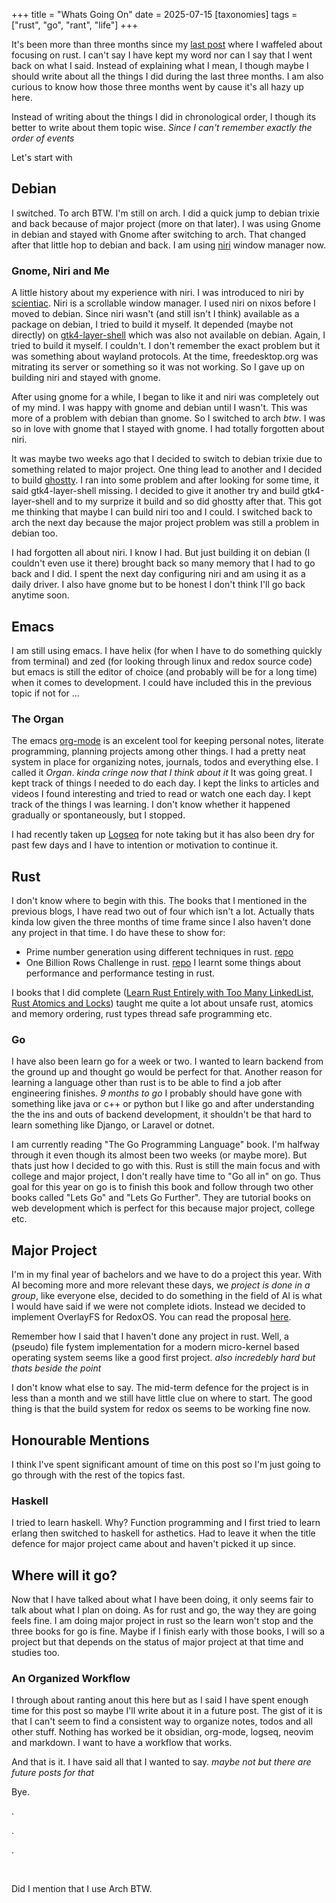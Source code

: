 +++
title = "Whats Going On"
date = 2025-07-15
[taxonomies]
tags = ["rust", "go", "rant", "life"]
+++

It's been more than three months since my [last post](https://faulty.carboxi.de/goingallin/) where I waffeled about
focusing on rust. I can't say I have kept my word nor can I say that I went back on what I said. Instead of explaining
what I mean, I though maybe I should write about all the things I did during the last three months. I am also curious to
know how those three months went by cause it's all hazy up here.

Instead of writing about the things I did in chronological order, I though its better to write about them topic wise. _Since I can't
remember exactly the order of events_

Let's start with

## Debian
I switched. To arch BTW.
I'm still on arch. I did a quick jump to debian trixie and back because of major project (more on that later).
I was using Gnome in debian and stayed with Gnome after switching to arch. That changed after that little hop to debian
and back. I am using [niri](https://github.com/YaLTeR/niri) window manager now.

### Gnome, Niri and Me
A little history about my experience with niri. I was introduced to niri by [scientiac](https://flux.carboxi.de/). Niri
is a scrollable window manager.
I used niri on nixos before I moved to debian. Since niri wasn't (and still isn't I think) available as a package on debian, I
tried to build it myself. It depended (maybe not directly) on [gtk4-layer-shell](https://github.com/wmww/gtk4-layer-shell) which
was also not available on debian. Again, I tried to build it myself. I couldn't. I don't remember the exact problem but it was
something about wayland protocols. At the time, freedesktop.org was mitrating its server or something so it was not working. So
I gave up on building niri and stayed with gnome.

After using gnome for a while, I began to like it and niri was completely out of my mind. I was happy with gnome and debian until I
wasn't. This was more of a problem with debian than gnome. So I switched to arch _btw_. I was so in love with gnome that I stayed with
gnome. I had totally forgotten about niri.

It was maybe two weeks ago that I decided to switch to debian trixie due to something related to major project. One thing lead to another
and I decided to build [ghostty](ghostty.org). I ran into some problem and after looking for some time, it said gtk4-layer-shell missing.
I decided to give it another try and build gtk4-layer-shell and to my surprize it build and so did ghostty after that. This got me thinking
that maybe I can build niri too and I could. I switched back to arch the next day because the major project problem was still a problem in
debian too.

I had forgotten all about niri. I know I had. But just building it on debian (I couldn't even use it there) brought back so many memory that
I had to go back and I did. I spent the next day configuring niri and am using it as a daily driver. I also have gnome but to be honest I don't
think I'll go back anytime soon.


## Emacs
I am still using emacs. I have helix (for when I have to do something quickly from terminal) and zed (for looking through linux and redox source code)
but emacs is still the editor of choice (and probably will be for a long time) when it comes to development. I could have included
this in the previous topic if not for ...

### The Organ
The emacs [org-mode](https://orgmode.org/) is an excelent tool for keeping personal notes, literate programming, planning projects among other things.
I had a pretty neat system in place for organizing notes, journals, todos and everything else. I called it *Organ*. _kinda cringe now that I think about it_
It was going great. I kept track of things I needed to do each day. I kept the links to articles and videos I found interesting and tried to read or watch one
each day. I kept track of the things I was learning. I don't know whether it happened gradually or spontaneously, but I stopped.

I had recently taken up [Logseq](https://logseq.com/) for note taking but it has also been dry for past few days and I have to intention or motivation to continue it.


## Rust
I don't know where to begin with this. The books that I mentioned in the previous blogs, I have read two out of four which isn't a lot. Actually thats kinda low given the
three months of time frame since I also haven't done any project in that time. I do have these to show for:
- Prime number generation using different techniques in rust. [repo](https://github.com/faultypointer/largestprime)
- One Billion Rows Challenge in rust. [repo](https://github.com/faultypointer/OneBRC)
I learnt some things about performance and performance testing in rust.

I books that I did complete ([Learn Rust Entirely with Too Many LinkedList](https://rust-unofficial.github.io/too-many-lists/index.html), [Rust Atomics and Locks](https://marabos.nl/atomics/))
taught me quite a lot about unsafe rust, atomics and memory ordering, rust types thread safe programming etc.

### Go
I have also been learn go for a week or two. I wanted to learn backend from the ground up and thought go would be perfect for that. Another reason for learning a language other than rust
is to be able to find a job after engineering finishes. _9 months to go_ I probably should have gone with something like java or c++ or python but I like go and after understanding the
the ins and outs of backend development, it shouldn't be that hard to learn something like Django, or Laravel or dotnet.

I am currently reading "The Go Programming Language" book. I'm halfway through it even though its almost been two weeks (or maybe more). But thats just how I
decided to go with this. Rust is still the main focus and with college and major project, I don't really have time to "Go all in" on go. Thus goal for this year
on go is to finish this book and follow through two other books called "Lets Go" and "Lets Go Further". They are tutorial books on web development which is perfect
for this because major project, college etc.
 
## Major Project
I'm in my final year of bachelors and we have to do a project this year. With AI becoming more and more relevant these days, we _project is done in a group_, like everyone else, decided
to do something in the field of AI is what I would have said if we were not complete idiots. Instead we decided to implement OverlayFS for RedoxOS. You can read the proposal [here](https://gitlab.com/carboxide/proposal).

Remember how I said that I haven't done any project in rust. Well, a (pseudo) file fystem implementation for a modern micro-kernel based operating system seems like a good first project. _also incredebly hard but thats beside the point_

I don't know what else to say. The mid-term defence for the project is in less than a month and we still have little clue on where to start. The good thing is that the build system for redox os
seems to be working fine now.

## Honourable Mentions
I think I've spent significant amount of time on this post so I'm just going to go through with the rest of the topics fast.
### Haskell
I tried to learn haskell. Why? Function programming and I first tried to learn erlang then switched to haskell for asthetics. Had to leave it when the title defence for major project came about and haven't
picked it up since.

## Where will it go?
Now that I have talked about what I have been doing, it only seems fair to talk about what I plan on doing. As for rust and go, the way they are going feels fine. I am doing major project in
rust so the learn won't stop and the three books for go is fine. Maybe if I finish early with those books, I will so a project but that depends on the status of major project at that time and
studies too.

### An Organized Workflow
I through about ranting anout this here but as I said I have spent enough time for this post so maybe I'll write about it in a future post. The gist of it is that I can't seem to find a consistent
way to organize notes, todos and all other stuff. Nothing has worked be it obsidian, org-mode, logseq, neovim and markdown. I want to have a workflow that works. 


And that is it. I have said all that I wanted to say. _maybe not but there are future posts for that_

Bye.


.

.

.


<br>







Did I mention that I use Arch BTW.
